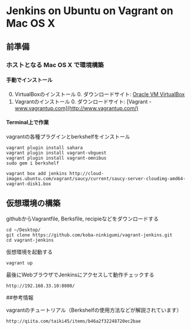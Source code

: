 # Jenkins on Ubuntu on Vagrant on Mac OS X

## 前準備

### ホストとなる Mac OS X で環境構築

#### 手動でインストール

0. VirtualBoxのインストール
	0. ダウンロードサイト: [Oracle VM VirtualBox](https://www.virtualbox.org/wiki/Downloads) 
0. Vagrantのインストール
	0. ダウンロードサイト: [Vagrant - www.vagrantup.com](http://www.vagrantup.com/)

#### Terminal上で作業

vagrantの各種プラグインとberkshelfをインストール

	vagrant plugin install sahara
	vagrant plugin install vagrant-vbguest
	vagrant plugin install vagrant-omnibus
	sudo gem i berkshelf

	vagrant box add jenkins http://cloud-images.ubuntu.com/vagrant/saucy/current/saucy-server-cloudimg-amd64-vagrant-disk1.box

## 仮想環境の構築

githubからVagrantfile, Berksfile, recipieなどをダウンロードする

	cd ~/Desktop/
	git clone https://github.com/koba-ninkigumi/vagrant-jenkins.git
	cd vagrant-jenkins

仮想環境を起動する

	vagrant up

最後にWebブラウザでJenkinsにアクセスして動作チェックする

	http://192.168.33.10:8080/



##参考情報

vagrantのチュートリアル（Berkshelfの使用方法などが解説されています）

	http://qiita.com/taiki45/items/b46a2f32248720ec2bae

